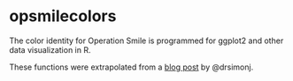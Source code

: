 # opsmilecolors

The color identity for Operation Smile is programmed for ggplot2 and other data visualization in R. 

These functions were extrapolated from a [blog post](https://drsimonj.svbtle.com/creating-corporate-colour-palettes-for-ggplot2) by @drsimonj.
